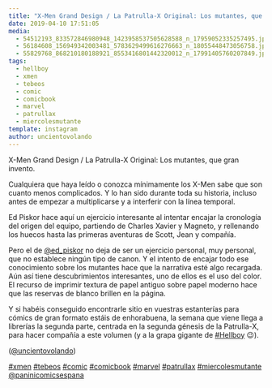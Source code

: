 ```yaml
---
title: "X-Men Grand Design / La Patrulla-X Original: Los mutantes, que gran invento"
date: 2019-04-10 17:51:05
media: 
  - 54512193_833572846980948_1423958537505628588_n_17959052335257495.jpg
  - 56184608_156949342003481_5783629499616276663_n_18055448473056758.jpg
  - 55829768_868210180188921_8553416801442320012_n_17991405760207849.jpg
tags: 
  - hellboy
  - xmen
  - tebeos
  - comic
  - comicbook
  - marvel
  - patrullax
  - miercolesmutante
template: instagram
author: uncientovolando
---
```


X-Men Grand Design / La Patrulla-X Original: Los mutantes, que gran invento.

Cualquiera que haya leído o conozca mínimamente los X-Men sabe que son cuanto menos complicados. Y lo han sido durante toda su historia, incluso antes de empezar a multiplicarse y a interferir con la línea temporal.

Ed Piskor hace aquí un ejercicio interesante al intentar encajar la cronología del origen del equipo, partiendo de Charles Xavier y Magneto, y rellenando los huecos hasta las primeras aventuras de Scott, Jean y compañía.

Pero el de [@ed_piskor](https://instagram.com/ed_piskor) no deja de ser un ejercicio personal, muy personal, que no establece ningún tipo de canon. Y el intento de encajar todo ese conocimiento sobre los mutantes hace que la narrativa esté algo recargada.
Aún así tiene descubrimientos interesantes, uno de ellos es el uso del color. El recurso de imprimir textura de papel antiguo sobre papel moderno hace que las reservas de blanco brillen en la página.

Y si habéis conseguido encontrarle sitio en vuestras estanterías para cómics de gran formato estáis de enhorabuena, la semana que viene llega a librerías la segunda parte, centrada en la segunda génesis de la Patrulla-X, para hacer compañía a este volumen (y a la grapa gigante de [#Hellboy](/tags/hellboy) 😉).

([@uncientovolando](https://instagram.com/uncientovolando))

[#xmen](/tags/xmen) [#tebeos](/tags/tebeos) [#comic](/tags/comic) [#comicbook](/tags/comicbook) [#marvel](/tags/marvel) [#patrullax](/tags/patrullax) [#miercolesmutante](/tags/miercolesmutante) [@paninicomicsespana](https://instagram.com/paninicomicsespana)
